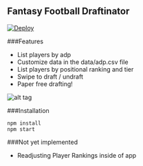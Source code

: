 ## Fantasy Football Draftinator
[![Deploy](https://www.herokucdn.com/deploy/button.png)](https://heroku.com/deploy)

###Features
* List players by adp
* Customize data in the data/adp.csv file 
* List players by positional ranking and tier
* Swipe to draft / undraft
* Paper free drafting!

![alt tag](./docs/screencast.gif)

###Installation
```
npm install
npm start
```

###Not yet implemented
* Readjusting Player Rankings inside of app

